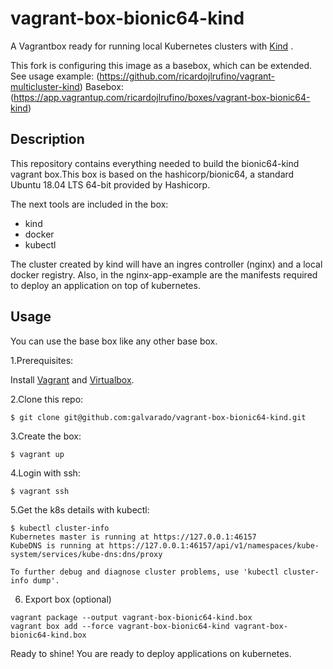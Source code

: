 # vagrant-box-bionic64-kind
A Vagrantbox ready  for running local Kubernetes clusters with [Kind](https://kind.sigs.k8s.io/) .

This fork is configuring this image as a basebox, which can be extended.
See usage example: (https://github.com/ricardojlrufino/vagrant-multicluster-kind)
Basebox: (https://app.vagrantup.com/ricardojlrufino/boxes/vagrant-box-bionic64-kind)

## Description
This repository contains everything needed to build the bionic64-kind vagrant box.This box is based on the hashicorp/bionic64, a standard Ubuntu 18.04 LTS 64-bit provided by Hashicorp.

The next tools are included in the box:

* kind
* docker
* kubectl

The cluster created by kind will have an ingres controller (nginx) and a local docker registry.
Also, in the nginx-app-example are the manifests required to deploy an application on top of kubernetes.


## Usage
You can use the base box like any other base box. 

1.Prerequisites:

Install [Vagrant](https://www.vagrantup.com/docs/installation) and [Virtualbox](https://www.vagrantup.com/docs/providers/virtualbox).

2.Clone this repo:
```
$ git clone git@github.com:galvarado/vagrant-box-bionic64-kind.git
```

3.Create the box:
```
$ vagrant up
```

4.Login with ssh:
```
$ vagrant ssh
```

5.Get the k8s details with kubectl:

```
$ kubectl cluster-info
Kubernetes master is running at https://127.0.0.1:46157
KubeDNS is running at https://127.0.0.1:46157/api/v1/namespaces/kube-system/services/kube-dns:dns/proxy

To further debug and diagnose cluster problems, use 'kubectl cluster-info dump'.
```


6. Export box (optional)

```
vagrant package --output vagrant-box-bionic64-kind.box
vagrant box add --force vagrant-box-bionic64-kind vagrant-box-bionic64-kind.box
```


Ready to shine! You are ready to deploy applications on kubernetes.

